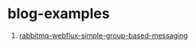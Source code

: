 # blog-examples

1. [rabbitmq-webflux-simple-group-based-messaging](rabbitmq-webflux-simple-group-based-messaging)

